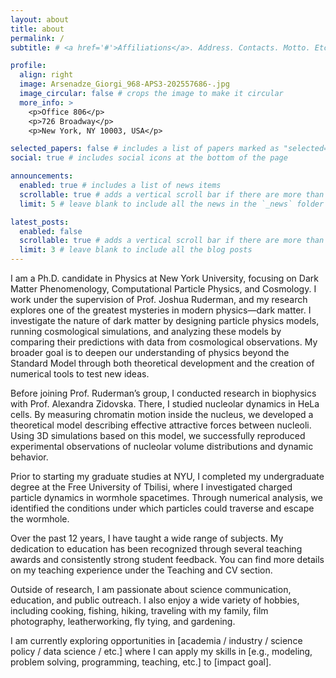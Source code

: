 ```yaml
---
layout: about
title: about
permalink: /
subtitle: # <a href='#'>Affiliations</a>. Address. Contacts. Motto. Etc.

profile:
  align: right
  image: Arsenadze_Giorgi_968-APS3-202557686-.jpg
  image_circular: false # crops the image to make it circular
  more_info: >
    <p>Office 806</p>
    <p>726 Broadway</p>
    <p>New York, NY 10003, USA</p>

selected_papers: false # includes a list of papers marked as "selected={true}"
social: true # includes social icons at the bottom of the page

announcements:
  enabled: true # includes a list of news items
  scrollable: true # adds a vertical scroll bar if there are more than 3 news items
  limit: 5 # leave blank to include all the news in the `_news` folder

latest_posts:
  enabled: false
  scrollable: true # adds a vertical scroll bar if there are more than 3 new posts items
  limit: 3 # leave blank to include all the blog posts
---
```


I am a Ph.D. candidate in Physics at New York University, focusing on Dark Matter Phenomenology, Computational Particle Physics, and Cosmology. I work under the supervision of Prof. Joshua Ruderman, and my research explores one of the greatest mysteries in modern physics—dark matter. I investigate the nature of dark matter by designing particle physics models, running cosmological simulations, and analyzing these models by comparing their predictions with data from cosmological observations. My broader goal is to deepen our understanding of physics beyond the Standard Model through both theoretical development and the creation of numerical tools to test new ideas.

Before joining Prof. Ruderman’s group, I conducted research in biophysics with Prof. Alexandra Zidovska. There, I studied nucleolar dynamics in HeLa cells. By measuring chromatin motion inside the nucleus, we developed a theoretical model describing effective attractive forces between nucleoli. Using 3D simulations based on this model, we successfully reproduced experimental observations of nucleolar volume distributions and dynamic behavior.

Prior to starting my graduate studies at NYU, I completed my undergraduate degree at the Free University of Tbilisi, where I investigated charged particle dynamics in wormhole spacetimes. Through numerical analysis, we identified the conditions under which particles could traverse and escape the wormhole.

Over the past 12 years, I have taught a wide range of subjects. My dedication to education has been recognized through several teaching awards and consistently strong student feedback. You can find more details on my teaching experience under the Teaching and CV section.

Outside of research, I am passionate about science communication, education, and public outreach. I also enjoy a wide variety of hobbies, including cooking, fishing, hiking, traveling with my family, film photography, leatherworking, fly tying, and gardening.


I am currently exploring opportunities in [academia / industry / science policy / data science / etc.] where I can apply my skills in [e.g., modeling, problem solving, programming, teaching, etc.] to [impact goal].
